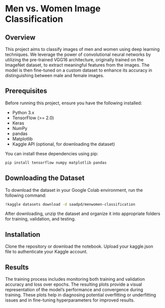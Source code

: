 # Men vs. Women Image Classification

## Overview
This project aims to classify images of men and women using deep learning techniques. We leverage the power of convolutional neural networks by utilizing the pre-trained VGG16 architecture, originally trained on the ImageNet dataset, to extract meaningful features from the images. The model is then fine-tuned on a custom dataset to enhance its accuracy in distinguishing between male and female images.

## Prerequisites

Before running this project, ensure you have the following installed:

*   Python 3.x
*   TensorFlow (>= 2.0)
*   Keras
*   NumPy
*   pandas
*   Matplotlib
*   Kaggle API (optional, for downloading the dataset)

You can install these dependencies using pip:

```bash
pip install tensorflow numpy matplotlib pandas
```

## Downloading the Dataset
To download the dataset in your Google Colab environment, run the following command:
```bash
!kaggle datasets download -d saadpd/menwomen-classification
```
After downloading, unzip the dataset and organize it into appropriate folders for training, validation, and testing.


## Installation
Clone the repository or download the notebook.
Upload your kaggle.json file to authenticate your Kaggle account. 

## Results
The training process includes monitoring both training and validation accuracy and loss over epochs. The resulting plots provide a visual representation of the model’s performance and convergence during training. These plots help in diagnosing potential overfitting or underfitting issues and in fine-tuning hyperparameters for improved results.
